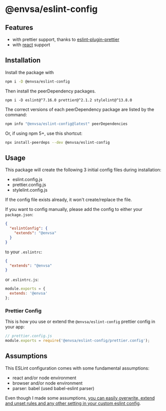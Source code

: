 # @envsa/eslint-config

## Features

- with prettier support, thanks to [eslint-plugin-prettier](prettier.io/docs/en/eslint.html#use-eslint-to-run-prettier)
- with [react](https://reactjs.org/) support

## Installation

Install the package with

```sh
npm i -D @envsa/eslint-config
```

Then install the peerDependency packages.
```
npm i -D eslint@^7.16.0 prettier@^2.1.2 stylelint@^13.8.0
```

The correct versions of each peerDependency package are listed by the command:

```sh
npm info "@envsa/eslint-config@latest" peerDependencies
```
Or, if using npm 5+, use this shortcut:

```sh
npx install-peerdeps --dev @envsa/eslint-config
```

## Usage

This package will create the following 3 initial config files during installation:

* eslint.config.js
* prettier.config.js
* stylelint.config.js

If the config file exists already, it won't create/replace the file.

If you want to config manually, please add the config to either your `package.json`:

```json
{
  "eslintConfig": {
    "extends": "@envsa"
  }
}
```

to your `.eslintrc`:

```json
{
  "extends": "@envsa"
}
```

or `.eslintrc.js`:

```js
module.exports = {
  extends: '@envsa'
};
```

### Prettier Config

This is how you use or extend the `@envsa/eslint-config` prettier config in your
app:

```js
// prettier.config.js
module.exports = require('@envsa/eslint-config/prettier.config');
```

## Assumptions

This ESLint configuration comes with some fundamental assumptions:

- react and/or node environment
- browser and/or node environment
- parser: babel (used babel-eslint parser)

Even though I made some assumptions, [you can easily overwrite, extend and unset
rules and any other setting in your custom eslint config](https://eslint.org/docs/user-guide/configuring).
